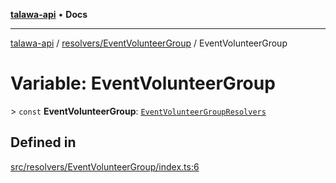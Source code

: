 [**talawa-api**](../../../README.md) • **Docs**

***

[talawa-api](../../../modules.md) / [resolvers/EventVolunteerGroup](../README.md) / EventVolunteerGroup

# Variable: EventVolunteerGroup

\> `const` **EventVolunteerGroup**: [`EventVolunteerGroupResolvers`](../../../types/generatedGraphQLTypes/type-aliases/EventVolunteerGroupResolvers.md)

## Defined in

[src/resolvers/EventVolunteerGroup/index.ts:6](https://github.com/PalisadoesFoundation/talawa-api/blob/1f38da5423898626c6ebfa24896a9c3d008195c6/src/resolvers/EventVolunteerGroup/index.ts#L6)
